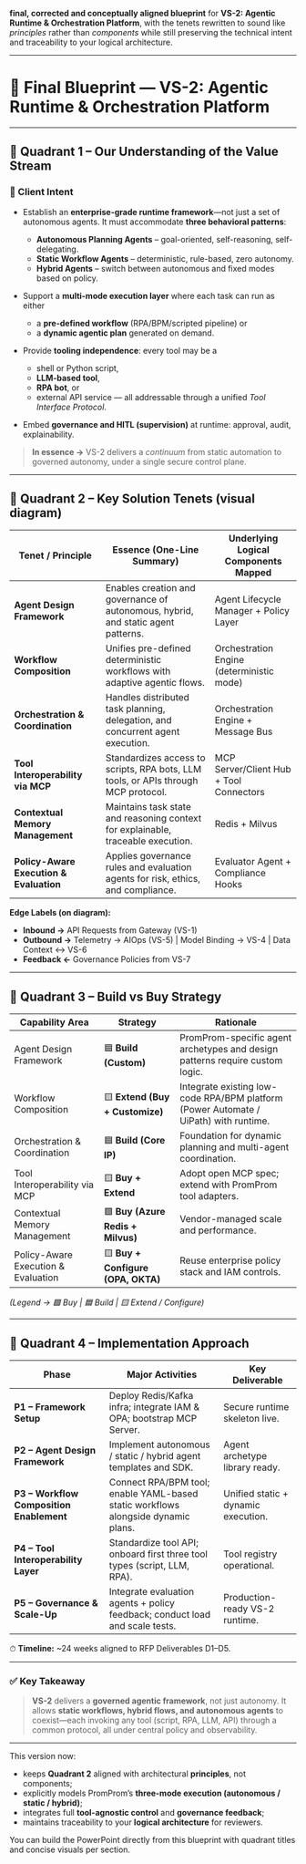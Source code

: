 **final, corrected and conceptually aligned blueprint** for **VS-2: Agentic Runtime & Orchestration Platform**, with the tenets rewritten to sound like *principles* rather than *components* while still preserving the technical intent and traceability to your logical architecture.

---

# 🧩 **Final Blueprint — VS-2: Agentic Runtime & Orchestration Platform**

---

## 🔹 **Quadrant 1 – Our Understanding of the Value Stream**

### 🧠 Client Intent

* Establish an **enterprise-grade runtime framework**—not just a set of autonomous agents.
  It must accommodate **three behavioral patterns**:

  * **Autonomous Planning Agents** – goal-oriented, self-reasoning, self-delegating.
  * **Static Workflow Agents** – deterministic, rule-based, zero autonomy.
  * **Hybrid Agents** – switch between autonomous and fixed modes based on policy.
* Support a **multi-mode execution layer** where each task can run as either

  * a **pre-defined workflow** (RPA/BPM/scripted pipeline) or
  * a **dynamic agentic plan** generated on demand.
* Provide **tooling independence**: every tool may be a

  * shell or Python script,
  * **LLM-based tool**,
  * **RPA bot**, or
  * external API service — all addressable through a unified *Tool Interface Protocol*.
* Embed **governance and HITL (supervision)** at runtime: approval, audit, explainability.

> **In essence →** VS-2 delivers a *continuum* from static automation to governed autonomy, under a single secure control plane.

---

## 🔹 **Quadrant 2 – Key Solution Tenets (visual diagram)**

| **Tenet / Principle**                   | **Essence (One-Line Summary)**                                                     | **Underlying Logical Components Mapped**  |
| --------------------------------------- | ---------------------------------------------------------------------------------- | ----------------------------------------- |
| **Agent Design Framework**              | Enables creation and governance of autonomous, hybrid, and static agent patterns.  | Agent Lifecycle Manager + Policy Layer    |
| **Workflow Composition**                | Unifies pre-defined deterministic workflows with adaptive agentic flows.           | Orchestration Engine (deterministic mode) |
| **Orchestration & Coordination**        | Handles distributed task planning, delegation, and concurrent agent execution.     | Orchestration Engine + Message Bus        |
| **Tool Interoperability via MCP**       | Standardizes access to scripts, RPA bots, LLM tools, or APIs through MCP protocol. | MCP Server/Client Hub + Tool Connectors   |
| **Contextual Memory Management**        | Maintains task state and reasoning context for explainable, traceable execution.   | Redis + Milvus                            |
| **Policy-Aware Execution & Evaluation** | Applies governance rules and evaluation agents for risk, ethics, and compliance.   | Evaluator Agent + Compliance Hooks        |

**Edge Labels (on diagram):**

* **Inbound →** API Requests from Gateway (VS-1)
* **Outbound →** Telemetry → AIOps (VS-5)  |  Model Binding → VS-4  |  Data Context ↔ VS-6
* **Feedback ←** Governance Policies from VS-7

---

## 🔹 **Quadrant 3 – Build vs Buy Strategy**

| **Capability Area**                 | **Strategy**                       | **Rationale**                                                                        |
| ----------------------------------- | ---------------------------------- | ------------------------------------------------------------------------------------ |
| Agent Design Framework              | 🟦 **Build (Custom)**              | PromProm-specific agent archetypes and design patterns require custom logic.         |
| Workflow Composition                | 🟨 **Extend (Buy + Customize)**    | Integrate existing low-code RPA/BPM platform (Power Automate / UiPath) with runtime. |
| Orchestration & Coordination        | 🟦 **Build (Core IP)**             | Foundation for dynamic planning and multi-agent coordination.                        |
| Tool Interoperability via MCP       | 🟨 **Buy + Extend**                | Adopt open MCP spec; extend with PromProm tool adapters.                             |
| Contextual Memory Management        | 🟩 **Buy (Azure Redis + Milvus)**  | Vendor-managed scale and performance.                                                |
| Policy-Aware Execution & Evaluation | 🟨 **Buy + Configure (OPA, OKTA)** | Reuse enterprise policy stack and IAM controls.                                      |

*(Legend → 🟩 Buy  |  🟦 Build  |  🟨 Extend / Configure)*

---

## 🔹 **Quadrant 4 – Implementation Approach**

| **Phase**                                | **Major Activities**                                                              | **Key Deliverable**                 |
| ---------------------------------------- | --------------------------------------------------------------------------------- | ----------------------------------- |
| **P1 – Framework Setup**                 | Deploy Redis/Kafka infra; integrate IAM & OPA; bootstrap MCP Server.              | Secure runtime skeleton live.       |
| **P2 – Agent Design Framework**          | Implement autonomous / static / hybrid agent templates and SDK.                   | Agent archetype library ready.      |
| **P3 – Workflow Composition Enablement** | Connect RPA/BPM tool; enable YAML-based static workflows alongside dynamic plans. | Unified static + dynamic execution. |
| **P4 – Tool Interoperability Layer**     | Standardize tool API; onboard first three tool types (script, LLM, RPA).          | Tool registry operational.          |
| **P5 – Governance & Scale-Up**           | Integrate evaluation agents + policy feedback; conduct load and scale tests.      | Production-ready VS-2 runtime.      |

⏱ **Timeline:** ~24 weeks aligned to RFP Deliverables D1–D5.

---

### ✅ **Key Takeaway**

> **VS-2** delivers a **governed agentic framework**, not just autonomy.
> It allows **static workflows, hybrid flows, and autonomous agents** to coexist—each invoking any tool (script, RPA, LLM, API) through a common protocol, all under central policy and observability.

---

This version now:

* keeps **Quadrant 2** aligned with architectural **principles**, not components;
* explicitly models PromProm’s **three-mode execution (autonomous / static / hybrid)**;
* integrates full **tool-agnostic control** and **governance feedback**;
* maintains traceability to your **logical architecture** for reviewers.

You can build the PowerPoint directly from this blueprint with quadrant titles and concise visuals per section.
